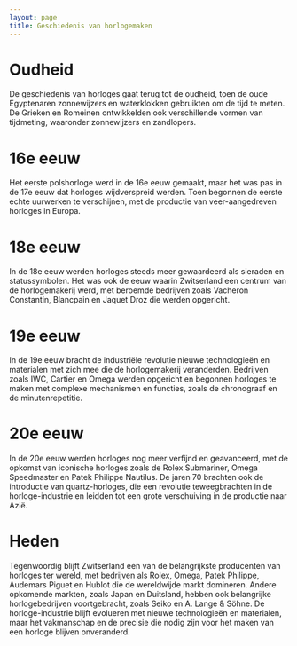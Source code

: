 ```yaml
---
layout: page
title: Geschiedenis van horlogemaken
---
```


# Oudheid
De geschiedenis van horloges gaat terug tot de oudheid, toen de oude Egyptenaren zonnewijzers en waterklokken gebruikten om de tijd te meten. De Grieken en Romeinen ontwikkelden ook verschillende vormen van tijdmeting, waaronder zonnewijzers en zandlopers.

# 16e eeuw
Het eerste polshorloge werd in de 16e eeuw gemaakt, maar het was pas in de 17e eeuw dat horloges wijdverspreid werden. Toen begonnen de eerste echte uurwerken te verschijnen, met de productie van veer-aangedreven horloges in Europa.

# 18e eeuw
In de 18e eeuw werden horloges steeds meer gewaardeerd als sieraden en statussymbolen. Het was ook de eeuw waarin Zwitserland een centrum van de horlogemakerij werd, met beroemde bedrijven zoals Vacheron Constantin, Blancpain en Jaquet Droz die werden opgericht.

# 19e eeuw
In de 19e eeuw bracht de industriële revolutie nieuwe technologieën en materialen met zich mee die de horlogemakerij veranderden. Bedrijven zoals IWC, Cartier en Omega werden opgericht en begonnen horloges te maken met complexe mechanismen en functies, zoals de chronograaf en de minutenrepetitie.

# 20e eeuw
In de 20e eeuw werden horloges nog meer verfijnd en geavanceerd, met de opkomst van iconische horloges zoals de Rolex Submariner, Omega Speedmaster en Patek Philippe Nautilus. De jaren 70 brachten ook de introductie van quartz-horloges, die een revolutie teweegbrachten in de horloge-industrie en leidden tot een grote verschuiving in de productie naar Azië.

# Heden
Tegenwoordig blijft Zwitserland een van de belangrijkste producenten van horloges ter wereld, met bedrijven als Rolex, Omega, Patek Philippe, Audemars Piguet en Hublot die de wereldwijde markt domineren. Andere opkomende markten, zoals Japan en Duitsland, hebben ook belangrijke horlogebedrijven voortgebracht, zoals Seiko en A. Lange & Söhne. De horloge-industrie blijft evolueren met nieuwe technologieën en materialen, maar het vakmanschap en de precisie die nodig zijn voor het maken van een horloge blijven onveranderd.
